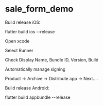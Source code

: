 # sale_form_demo

Build release iOS:

flutter build ios --release

Open xcode

Select Runner 

Check Display Name, Bundle ID, Version, Build

Automatically manage signing

Product -> Archive -> Distribute app -> Next....

Build release Android:

flutter build appbundle --release
